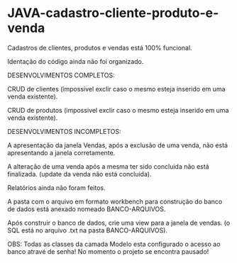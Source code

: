 # JAVA-cadastro-cliente-produto-e-venda

Cadastros de clientes, produtos e vendas está 100% funcional.

Identação do código ainda não foi organizado.



DESENVOLVIMENTOS COMPLETOS:

CRUD de clientes (impossivel exclir caso o mesmo esteja inserido em uma venda existente).

CRUD de produtos (impossivel exclir caso o mesmo esteja inserido em uma venda existente).



DESENVOLVIMENTOS INCOMPLETOS:

A apresentação da janela Vendas, após a exclusão de uma venda, não está apresentando a janela corretamente.

A alteração de uma venda após a mesma ter sido concluida não está finalizada. (update da venda não está concluida).

Relatórios ainda não foram feitos.


A pasta com o arquivo em formato workbench para construção do banco de dados está anexado nomeado BANCO-ARQUIVOS.

Após construir o banco de dados, crie uma view para a janela de vendas. (o SQL está no arquivo .txt na pasta BANCO-ARQUIVOS).




OBS:    Todas as classes da camada Modelo esta configurado o acesso ao banco atravé de senha!
        No momento o projeto se encontra pausado!

